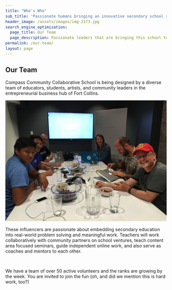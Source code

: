 ```yaml
---
title: "Who's Who"
sub_title: 'Passionate humans bringing an innovative secondary school your way!'
header_image: /assets/images/img-2173.jpg
search_engine_optimization:
  page_title: Our Team
  page_description: Passionate leaders that are bringing this school to life.
permalink: /our-team/
layout: page
---
```



## Our Team

Compass Community Collaborative School is being designed by a diverse team of educators, students, artists, and community leaders in the entrepreneurial business hub of Fort Collins.

![](/assets/images/versions/img-1963---x----4032-3024x---.jpg)

These influencers are passionate about embedding secondary education into real-world problem solving and meaningful work. Teachers will work collaboratively with community partners on school ventures, teach content area focused seminars, guide independent online work, and also serve as coaches and mentors to each other.

&nbsp;

We have a team of over 50 active volunteers and the ranks are growing by the week. You are invited to join the fun (oh, and did we mention this is hard work, too?)

&nbsp;

&nbsp;

&nbsp;